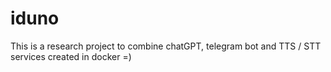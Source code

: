 # iduno

This is a research project to combine chatGPT, telegram bot and TTS / STT services created in docker =)

